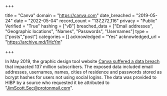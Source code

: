 +++

title = "Canva"
domain = "https://canva.com"
date_breached = "2019-05-24"
date = "2022-05-04"
record_count = "137,272,116"
privacy = "Public"
Verified = "True"
hashing = ["vB"]
breached_data = ["Email addresses", "Geographic locations", "Names", "Passwords", "Usernames"]
type = ["posts","post"]
categories = []
acknowledged = "Yes"
acknowledged_url = "https://archive.md/1HcYm"

+++


In May 2019, the graphic design tool website <a href="https://support.canva.com/contact/customer-support/may-24-security-incident-faqs/" target="_blank" rel="noopener">Canva suffered a data breach</a> that impacted 137 million subscribers. The exposed data included email addresses, usernames, names, cities of residence and passwords stored as bcrypt hashes for users not using social logins. The data was provided to HIBP by a source who requested it be attributed to "JimScott.Sec@protonmail.com".

